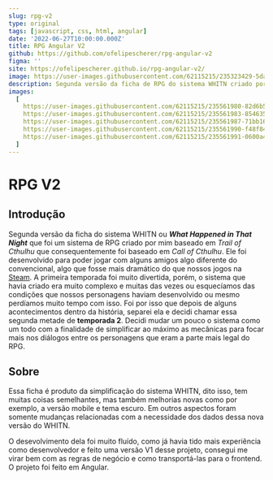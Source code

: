 ```yaml
---
slug: rpg-v2
type: original
tags: [javascript, css, html, angular]
date: '2022-06-27T10:00:00.000Z'
title: RPG Angular V2
github: https://github.com/ofelipescherer/rpg-angular-v2
figma: ''
site: https://ofelipescherer.github.io/rpg-angular-v2/
image: https://user-images.githubusercontent.com/62115215/235323429-5da2b732-0d44-46b5-8716-db7654e8b9c4.png
description: Segunda versão da ficha de RPG do sistema WHITN criado por Felipe Scherer.
images:
  [
    https://user-images.githubusercontent.com/62115215/235561980-82d6b515-bbce-4c30-92e3-d20e96260186.gif,
    https://user-images.githubusercontent.com/62115215/235561983-854635e1-9d4c-4e67-818d-ce47708f0950.png,
    https://user-images.githubusercontent.com/62115215/235561987-71bb1672-b703-4023-b5f1-c20e7e64c43e.png,
    https://user-images.githubusercontent.com/62115215/235561990-f48f84ef-d8f9-49c7-9fb9-ade82d7da575.png,
    https://user-images.githubusercontent.com/62115215/235561991-0600a40d-b6aa-4df8-8bbd-70681e93715c.png
  ]
---
```


# RPG V2

## Introdução

Segunda versão da ficha do sistema WHITN ou **_What Happened in That Night_** que foi um sistema de RPG criado por mim baseado em _Trail of Cthulhu_ que consequentemente foi baseado em _Call of Cthulhu_. Ele foi desenvolvido para poder jogar com alguns amigos algo diferente do convencional, algo que fosse mais dramático do que nossos jogos na [Steam](https://store.steampowered.com). A primeira temporada foi muito divertida, porém, o sistema que havia criado era muito complexo e muitas das vezes ou esquecíamos das condições que nossos personagens haviam desenvolvido ou mesmo perdíamos muito tempo com isso. Foi por isso que depois de alguns acontecimentos dentro da história, separei ela e decidi chamar essa segunda metade de **temporada 2**. Decidi mudar um pouco o sistema como um todo com a finalidade de simplificar ao máximo as mecânicas para focar mais nos diálogos entre os personagens que eram a parte mais legal do RPG.

## Sobre

Essa ficha é produto da simplificação do sistema WHITN, dito isso, tem muitas coisas semelhantes, mas também melhorias novas como por exemplo, a versão mobile e tema escuro. Em outros aspectos foram somente mudanças relacionadas com a necessidade dos dados dessa nova versão do WHITN.

O desevolvimento dela foi muito fluído, como já havia tido mais experiência como desenvolvedor e feito uma versão V1 desse projeto, consegui me virar bem com as regras de negócio e como transportá-las para o frontend. O projeto foi feito em Angular.

